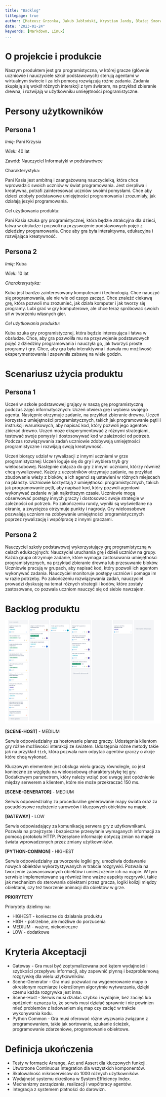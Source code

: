 ```yaml
---
title: "Backlog"
titlepage: true
author: [Mateusz Grzonka, Jakub Jabłoński, Krystian Jandy, Błażej Smorawski, Filip Szweda]
date: "2023-01-24"
keywords: [Markdown, Linux]
...
```

# O projekcie i produkcie

Naszym produktem jest gra programistyczna, w której gracze (głównie uczniowie i nauczyciele szkół podstawowych) sterują agentami w wirtualnym świecie i za ich pomocą rozwiązują różne zadania. Zadania skupiają się wokół różnych interakcji z tym światem, na przykład zbieranie drewna, i rozwijają w użytkowniku umiejętności programistyczne.

# Persony użytkowników

## Persona 1

*Imię:* Pani Krzysia

*Wiek:* 40 lat

Zawód: Nauczyciel Informatyki w podstawówce

Charakterystyka: 

Pani Kasia jest ambitną i zaangażowaną nauczycielką, która 
chce wprowadzić swoich uczniów w świat programowania. Jest cierpliwa i kreatywna, potrafi zainteresować uczniów swoimi pomysłami. Chce aby dzieci zdobyły podstawowe umiejętności programowania i zrozumiały, jak działają jezyki programowania.

Cel użytkowania produktu:

Pani Kasia szuka gry programistycznej, która będzie atrakcyjna dla dzieci, łatwa w obsłudze i pozwoli na przyswojenie podstawowych pojęć z dziedziny programowania. Chce aby gra była interaktywna, edukacyjna i rozwijająca kreatywność.

## Persona 2

*Imię:* Kuba

*Wiek:* 10 lat

*Charakterystyka:*

 Kuba jest bardzo zainteresowany komputerami i technologią. Chce nauczyć się programowania, ale nie wie od czego zacząć. Chce znaleźć ciekawą grę, która pozwoli mu zrozumieć, jak działa komputer i jak tworzy się programy. Lubi grać w gry komputerowe, ale chce teraz spróbować swoich sił w tworzeniu własnych gier.

*Cel użytkowania produktu:*

Kuba szuka gry programistycznej, która będzie interesująca i łatwa w obsłudze. Chce, aby gra pozwoliła mu na przyswojenie podstawowych pojęć z dziedziny programowania i nauczyła go, jak tworzyć proste programy i gry. Chce, aby gra była interaktywna i dawała mu możliwość eksperymentowania i zapewniła zabawę na wiele godzin.

# Scenariusz użycia produktu


## Persona 1
Uczeń w szkole podstawowej grający w naszą grę programistyczną podczas zajęć informatycznych:
Uczeń otwiera grę i wybiera swojego agenta. Następnie otrzymuje zadanie, na przykład zbieranie drewna. Uczeń korzysta z umiejętności programistycznych, takich jak programowanie pętli i instrukcji warunkowych, aby napisać kod, który pozwoli jego agentowi zbierać drewno. Uczeń może eksperymentować z różnymi strategiami, testować swoje pomysły i dostosowywać kod w zależności od potrzeb. Podczas rozwiązywania zadań uczniowie zdobywają umiejętności programistyczne i rozwijają swoją kreatywność.

Uczeń biorący udział w rywalizacji z innymi uczniami w grze programistycznej:
Uczeń loguje się do gry i wybiera tryb gry wieloosobowej. Następnie dołącza do gry z innymi uczniami, którzy również chcą rywalizować. Każdy z uczestników otrzymuje zadanie, na przykład zbudowanie wieży z bloków, a ich agenci są ustawieni w różnych miejscach na planszy. Uczniowie korzystają z umiejętności programistycznych, takich jak programowanie pętli, aby napisać kod, który pozwoli agentowi wykonywać zadanie w jak najkrótszym czasie. Uczniowie mogą obserwować postępy innych graczy i dostosować swoje strategie w zależności od potrzeb. Po zakończeniu rundy, wyniki są wyświetlane na ekranie, a zwycięzca otrzymuje punkty i nagrody. Gry wieloosobowe pozwalają uczniom na zdobywanie umiejętności programistycznych poprzez rywalizację i współpracę z innymi graczami.


## Persona 2
Nauczyciel szkoły podstawowej wykorzystujący grę programistyczną w celach edukacyjnych:
Nauczyciel uruchamia grę i dzieli uczniów na grupy. Każda grupa otrzymuje zadanie, które wymaga zastosowania umiejętności programistycznych, na przykład zbieranie drewna lub przesuwanie bloków. Uczniowie pracują w grupach, aby napisać kod, który pozwoli ich agentom wykonywać zadania. Nauczyciel monitoruje postępy uczniów i pomaga im w razie potrzeby. Po zakończeniu rozwiązywania zadań, nauczyciel prowadzi dyskusję na temat różnych strategii i kodów, które zostały zastosowane, co pozwala uczniom nauczyć się od siebie nawzajem.

# Backlog produktu

![Backlog](backlog.jpeg "Backlog")

**[SCENE-HOST]** - MEDIUM

Serwis odpowiedzialny za hostowanie plansz graczy. Udostępnia klientom gry różne możliwości interakcji
ze światem. Udostępnia różne metody takie jak na przykład `tick`, która pozwala nam odpytać agentów graczy o akcje które chcą wykonać. 

Kluczowym elementem jest obsługa wielu graczy równolegle, co jest konieczne ze względu na wieloosobową charakterystykę tej gry. Dodatkowym parametrem, który należy wziąć pod uwagę jest opóźnienie między serwerem a klientem, które nie może przekraczać 150 ms.

**[SCENE-GENERATOR]** - MEDIUM

Serwis odpowiedzialny za proceduralne generowanie mapy świata oraz za pseudolosowe rozłożenie surowców i kluczowych obiektów na mapie.

**[GATEWAY]** - LOW

Serwis odpowiadający za komunikację serwera gry z użytkownikami. Pozwala na przejrzyste i bezpieczne przesyłanie wymaganych informacji za pomocą protokołu HTTP.
Przesyłane informacje dotyczą zmian na mapie świata wprowadzonych przez zmiany użytkowników.

**[PYTHON-COMMON]** - HIGHEST

Serwis odpowiedzialny za tworzenie logiki gry, umożliwia dodawanie nowych obiektów wykorzystywanych w trakcie rozgrywki. Pozwala na tworzenie zaawansowanych obiektów i umieszczenie ich na mapie. W tym serwisie implementowane są również inne ważne aspekty rozgrywki, takie jak mechanizm do sterowania obiektami przez gracza, logiki kolizji między obiektami, czy też tworzenie animacji dla obiektów w grze.

**PRIORYTETY**

Priorytety dzielimy na:

 * HIGHEST - konieczne do działania produktu
 * HIGH - potrzebne, ale możliwe do porzucenia
 * MEDIUM - ważne, niekonieczne
 * LOW - dodatkowe

# Kryteria Akceptacji

* Gateway - Gra musi być zoptymalizowana pod kątem wydajności i szybkości przepływu informacji, aby zapewnić płynną i bezproblemową rozgrywkę dla wielu użytkowników.
* Scene-Generator - Gra musi pozwalać na wygenerowanie mapy o określonym rozmiarze i określonym algorytmie wytwarzania, dzięki czemu każda rozgrywka jest inna. 
* Scene-Host - Serwis musi działać szybko i wydajnie, bez zacięć lub opóźnień: oznacza to, że serwis musi działać sprawnie i nie powinien mieć problemów z ładowaniem się map czy zacięć w trakcie wykonywania kodu.
* Python Common - Gra musi oferować różne wyzwania związane z programowaniem, takie jak sortowanie, szukanie ścieżek, programowanie zdarzeniowe, programowanie obiektowe.

# Definicja ukończenia

* Testy w formacie Arrange, Act and Assert dla kluczowych funkcji.
* Utworzone Continuous Integration dla wszystkich komponentów.
* Skalowalność mikroserwisów do 1000 różnych użytkowników.
* Wydajność systemu określona w System Efficiency Index.
* Mechanizmy zarządzania, realizacji i współpracy agentów.
* Integracja z systemem płatności do darowizn.
